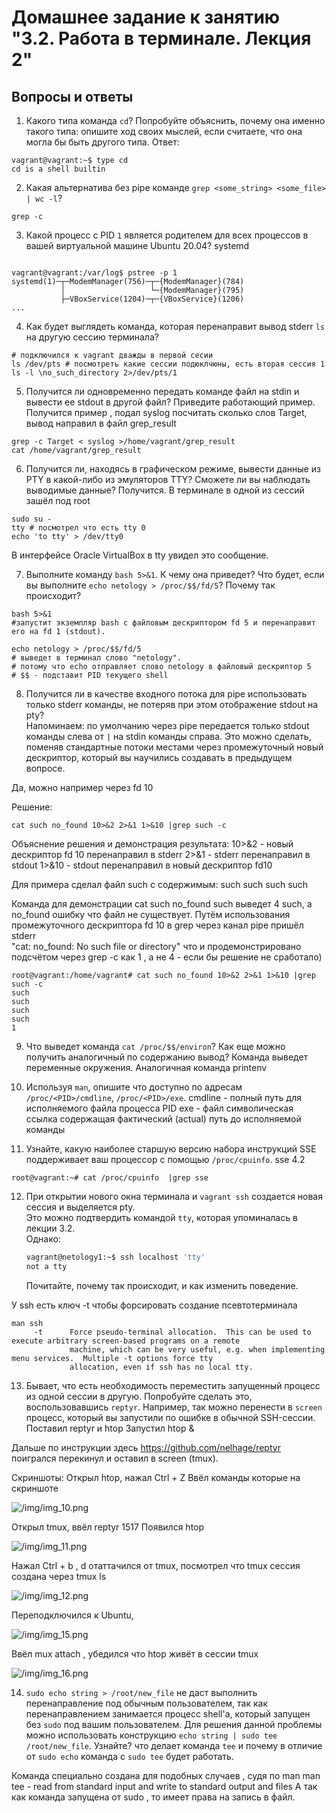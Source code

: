 # Домашнее задание к занятию "3.2. Работа в терминале. Лекция 2"

## Вопросы и ответы

1. Какого типа команда `cd`? Попробуйте объяснить, почему она именно такого типа: опишите ход своих мыслей, если считаете, что она могла бы быть другого типа.
Ответ:
```shell
vagrant@vagrant:~$ type cd
cd is a shell builtin
```

2. Какая альтернатива без pipe команде `grep <some_string> <some_file> | wc -l`?   
```shell
grep -c
```

3. Какой процесс с PID `1` является родителем для всех процессов в вашей виртуальной машине Ubuntu 20.04?
systemd
```shell

vagrant@vagrant:/var/log$ pstree -p 1
systemd(1)─┬─ModemManager(756)─┬─{ModemManager}(784)
           │                   └─{ModemManager}(795)
           ├─VBoxService(1204)─┬─{VBoxService}(1206)
...
```


4. Как будет выглядеть команда, которая перенаправит вывод stderr `ls` на другую сессию терминала?
```shell
# подключился к vagrant дважды в первой сесии
ls /dev/pts # посмотреть какие сессии подюклчюны, есть вторая сессия 1
ls -l \no_such_directory 2>/dev/pts/1
```


5. Получится ли одновременно передать команде файл на stdin и вывести ее stdout в другой файл? Приведите работающий пример.
Получится пример , подал syslog посчитать сколько слов Target, вывод направил в файл grep_result
```shell
grep -c Target < syslog >/home/vagrant/grep_result
cat /home/vagrant/grep_result
```
6. Получится ли, находясь в графическом режиме, вывести данные из PTY в какой-либо из эмуляторов TTY? Сможете ли вы наблюдать выводимые данные?
Получится.
В терминале в одной из сессий зашёл под root
```shell
sudo su -
tty # посмотрел что есть tty 0
echo 'to tty' > /dev/tty0
```
В интерфейсе Oracle VirtualBox в tty увидел это сообщение.

7. Выполните команду `bash 5>&1`. К чему она приведет? Что будет, если вы выполните `echo netology > /proc/$$/fd/5`? Почему так происходит?
```shell
bash 5>&1 
#запустит экземпляр bash с файловым дескриптором fd 5 и перенаправит его на fd 1 (stdout).

echo netology > /proc/$$/fd/5 
# выведет в терминал слово "netology". 
# потому что echo отправляет слово netology в файловый дескриптор 5  
# $$ - подставит PID текущего shell
```
8. Получится ли в качестве входного потока для pipe использовать только stderr команды, не потеряв при этом отображение stdout на pty?  
	Напоминаем: по умолчанию через pipe передается только stdout команды слева от `|` на stdin команды справа.
	Это можно сделать, поменяв стандартные потоки местами через промежуточный новый дескриптор, который вы научились создавать в предыдущем вопросе.

Да, можно например через fd 10

Решение:
```shell
cat such no_found 10>&2 2>&1 1>&10 |grep such -c
```

Объяснение решения и демонстрация результата:
10>&2 - новый дескриптор fd 10 перенаправил в stderr
2>&1 - stderr перенаправил в stdout
1>&10 - stdout перенаправил в новый дескриптор fd10

Для примера сделал файл such с содержимым:
such
such
such
such

Команда для демонстрации cat such no_found 
such выведет 4 such, а no_found ошибку что файл не существует.
Путём использования промежуточного дескриптора fd 10 в grep через канал pipe пришёл stderr  
"cat: no_found: No such file or directory" что и продемонстрировано подсчётом через grep -c как 1 , а не 4 - если бы решение не сработало)
```shell
root@vagrant:/home/vagrant# cat such no_found 10>&2 2>&1 1>&10 |grep such -c
such
such
such
such
1
```

9. Что выведет команда `cat /proc/$$/environ`? Как еще можно получить аналогичный по содержанию вывод?
Команда выведет переменные окружения. 
Аналогичная команда printenv


10. Используя `man`, опишите что доступно по адресам `/proc/<PID>/cmdline`, `/proc/<PID>/exe`.
cmdline - полный путь для исполняемого файла процесса PID 
exe - файл символическая ссылка содержащая фактический (actual) путь до исполняемой команды

11. Узнайте, какую наиболее старшую версию набора инструкций SSE поддерживает ваш процессор с помощью `/proc/cpuinfo`.
sse 4.2
```shell
root@vagrant:~# cat /proc/cpuinfo  |grep sse
```

12. При открытии нового окна терминала и `vagrant ssh` создается новая сессия и выделяется pty.  
	Это можно подтвердить командой `tty`, которая упоминалась в лекции 3.2.  
	Однако:
    ```bash
	vagrant@netology1:~$ ssh localhost 'tty'
	not a tty
    ```

	Почитайте, почему так происходит, и как изменить поведение.

У ssh есть ключ -t чтобы форсировать создание псевтотерминала
```shell
man ssh
     -t      Force pseudo-terminal allocation.  This can be used to execute arbitrary screen-based programs on a remote
             machine, which can be very useful, e.g. when implementing menu services.  Multiple -t options force tty
             allocation, even if ssh has no local tty.
```

13. Бывает, что есть необходимость переместить запущенный процесс из одной сессии в другую. Попробуйте сделать это, воспользовавшись `reptyr`. Например, так можно перенести в `screen` процесс, который вы запустили по ошибке в обычной SSH-сессии.
Поставил reptyr и htop
Запустил htop &

Дальше по инструкции здесь
https://github.com/nelhage/reptyr
поигрался перекинул и оставил в screen (tmux).

Скриншоты:
Открыл htop, нажал Ctrl + Z
Ввёл команды которые на скриншоте

![/img/img_10.png](/img/img_10.png)

Открыл tmux, ввёл 
reptyr 1517
Появился htop

![/img/img_11.png](/img/img_11.png)

Нажал Ctrl + b , d отаттачился от tmux, посмотрел что tmux сессия создана через tmux ls

![/img/img_12.png](/img/img_12.png)

Переподключился к Ubuntu, 

![/img/img_15.png](/img/img_15.png)

Ввёл  mux attach , убедился что htop живёт в сессии tmux 

![/img/img_16.png](/img/img_16.png)


14. `sudo echo string > /root/new_file` не даст выполнить перенаправление под обычным пользователем, так как перенаправлением занимается процесс shell'а, который запущен без `sudo` под вашим пользователем. Для решения данной проблемы можно использовать конструкцию `echo string | sudo tee /root/new_file`. Узнайте? что делает команда `tee` и почему в отличие от `sudo echo` команда с `sudo tee` будет работать.

Команда специально создана для подобных случаев , судя по man
man tee - read from standard input and write to standard output and files
А так как команда запущена от sudo , то имеет права на запись в файл. 